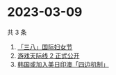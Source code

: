 # 2023-03-09

共 3 条

<!-- BEGIN ZHIHUSEARCH -->
<!-- 最后更新时间 Thu Mar 09 2023 04:14:04 GMT+0800 (China Standard Time) -->
1. [「三八」国际妇女节](https://www.zhihu.com/search?q=「三八」国际妇女节)
1. [游戏天际线 2 正式公开](https://www.zhihu.com/search?q=游戏天际线%202%20正式公开)
1. [韩国或加入美日印澳「四边机制」](https://www.zhihu.com/search?q=韩国或加入美日印澳「四边机制」)
<!-- END ZHIHUSEARCH -->
